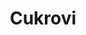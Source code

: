 ---
layout: layouts/akce.njk
odkaz: cukrovi
title: Cukrovi
konani: 4.12.2010
perex: Pečeš, Peče, Pečeme a nejen sladké, ale i jiné dobroty
foto: akce 1.jpg
alt: Vanilkove rohlicky
tags: ['archiv']
---